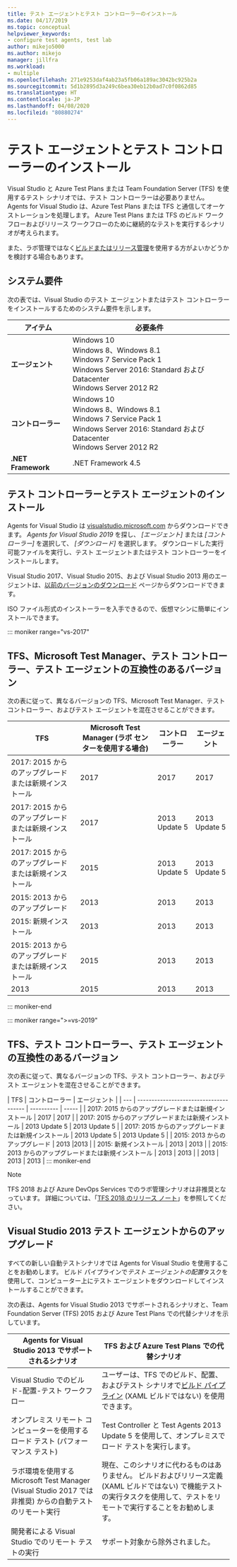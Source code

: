 ```yaml
---
title: テスト エージェントとテスト コントローラーのインストール
ms.date: 04/17/2019
ms.topic: conceptual
helpviewer_keywords:
- configure test agents, test lab
author: mikejo5000
ms.author: mikejo
manager: jillfra
ms.workload:
- multiple
ms.openlocfilehash: 271e9253daf4ab23a5fb06a189ac3042bc925b2a
ms.sourcegitcommit: 5d1b2895d3a249c6bea30eb12b0ad7c0f0862d85
ms.translationtype: HT
ms.contentlocale: ja-JP
ms.lasthandoff: 04/08/2020
ms.locfileid: "80880274"
---
```

# <a name="install-test-agents-and-test-controllers"></a>テスト エージェントとテスト コントローラーのインストール

Visual Studio と Azure Test Plans または Team Foundation Server (TFS) を使用するテスト シナリオでは、テスト コントローラーは必要ありません。 Agents for Visual Studio は、Azure Test Plans または TFS と通信してオーケストレーションを処理します。 Azure Test Plans または TFS のビルド ワークフローおよびリリース ワークフローのために継続的なテストを実行するシナリオが考えられます。

また、ラボ管理ではなく[ビルドまたはリリース管理](use-build-or-rm-instead-of-lab-management.md)を使用する方がよいかどうかを検討する場合もあります。

## <a name="system-requirements"></a>システム要件

次の表では、Visual Studio のテスト エージェントまたはテスト コントローラーをインストールするためのシステム要件を示します。

| アイテム | 必要条件 |
| ---- | ------------ |
| **エージェント** | Windows 10<br />Windows 8、Windows 8.1<br />Windows 7 Service Pack 1<br />Windows Server 2016: Standard および Datacenter<br />Windows Server 2012 R2 |
| **コントローラー** | Windows 10<br />Windows 8、Windows 8.1<br />Windows 7 Service Pack 1<br />Windows Server 2016: Standard および Datacenter<br />Windows Server 2012 R2 |
| **.NET Framework** | .NET Framework 4.5 |

## <a name="install-the-test-controller-and-test-agents"></a>テスト コントローラーとテスト エージェントのインストール

Agents for Visual Studio は [visualstudio.microsoft.com](https://visualstudio.microsoft.com/downloads/?q=agents) からダウンロードできます。 *Agents for Visual Studio 2019* を探し、 *[エージェント]* または *[コントローラー]* を選択して、 *[ダウンロード]* を選択します。 ダウンロードした実行可能ファイルを実行し、テスト エージェントまたはテスト コントローラーをインストールします。

Visual Studio 2017、Visual Studio 2015、および Visual Studio 2013 用のエージェントは、[以前のバージョンのダウンロード](https://visualstudio.microsoft.com/vs/older-downloads/) ページからダウンロードできます。

ISO ファイル形式のインストーラーを入手できるので、仮想マシンに簡単にインストールできます。

::: moniker range="vs-2017"
## <a name="compatible-versions-of-tfs-microsoft-test-manager-the-test-controller-and-test-agent"></a>TFS、Microsoft Test Manager、テスト コントローラー、テスト エージェントの互換性のあるバージョン

次の表に従って、異なるバージョンの TFS、Microsoft Test Manager、テスト コントローラー、およびテスト エージェントを混在させることができます。

| TFS | Microsoft Test Manager (ラボ センターを使用する場合) | コントローラー | エージェント |
| --- | -------------------------------------- | ---------- | ----- |
| 2017: 2015 からのアップグレードまたは新規インストール | 2017 | 2017 | 2017 |
| 2017: 2015 からのアップグレードまたは新規インストール | 2017 | 2013 Update 5 | 2013 Update 5 |
| 2017: 2015 からのアップグレードまたは新規インストール | 2015 | 2013 Update 5 | 2013 Update 5 |
| 2015: 2013 からのアップグレード | 2013 | 2013 |2013 |
| 2015: 新規インストール | 2013 | 2013 | 2013 |
| 2015: 2013 からのアップグレードまたは新規インストール | 2015 | 2013 | 2013 |
| 2013 | 2015 | 2013 | 2013 |
::: moniker-end

::: moniker range=">=vs-2019"
## <a name="compatible-versions-of-tfs-the-test-controller-and-test-agent"></a>TFS、テスト コントローラー、テスト エージェントの互換性のあるバージョン

次の表に従って、異なるバージョンの TFS、テスト コントローラー、およびテスト エージェントを混在させることができます。

| TFS | コントローラー | エージェント |
| --- | -------------------------------------- | ---------- | ----- |
| 2017: 2015 からのアップグレードまたは新規インストール | 2017 | 2017 |
| 2017: 2015 からのアップグレードまたは新規インストール | 2013 Update 5 | 2013 Update 5 |
| 2017: 2015 からのアップグレードまたは新規インストール | 2013 Update 5 | 2013 Update 5 |
| 2015: 2013 からのアップグレード | 2013 |2013 |
| 2015: 新規インストール | 2013 | 2013 |
| 2015: 2013 からのアップグレードまたは新規インストール | 2013 | 2013 |
| 2013 | 2013 | 2013 |
::: moniker-end

> [!NOTE]
> TFS 2018 および Azure DevOps Services でのラボ管理シナリオは非推奨となっています。 詳細については、「[TFS 2018 のリリース ノート](/visualstudio/releasenotes/tfs2018-relnotes#--removing-support-for-lab-center-and-automated-testing-flows-in-microsoft-test-manager)」を参照してください。

## <a name="upgrade-from-visual-studio-2013-test-agents"></a>Visual Studio 2013 テスト エージェントからのアップグレード

すべての新しい自動テストシナリオでは Agents for Visual Studio を使用することをお勧めします。 ビルド パイプラインで*テスト エージェントの配置*タスクを使用して、コンピューター上にテスト エージェントをダウンロードしてインストールすることができます。

次の表は、Agents for Visual Studio 2013 でサポートされるシナリオと、Team Foundation Server (TFS) 2015 および Azure Test Plans での代替シナリオを示しています。

| Agents for Visual Studio 2013 でサポートされるシナリオ | TFS および Azure Test Plans での代替シナリオ |
| - | - |
| Visual Studio でのビルド-配置-テスト ワークフロー | ユーザーは、TFS でのビルド、配置、およびテスト シナリオで[ビルド パイプライン](/azure/devops/pipelines/index?view=vsts) (XAML ビルドではない) を使用できます。 |
| オンプレミス リモート コンピューターを使用するロード テスト (パフォーマンス テスト) | Test Controller と Test Agents 2013 Update 5 を使用して、オンプレミスでロード テストを実行します。 |
| ラボ環境を使用する Microsoft Test Manager (Visual Studio 2017 では非推奨) からの自動テストのリモート実行 | 現在、このシナリオに代わるものはありません。 ビルドおよびリリース定義 (XAML ビルドではない) で機能テストの実行タスクを使用して、テストをリモートで実行することをお勧めします。 |
| 開発者による Visual Studio でのリモート テストの実行 | サポート対象から除外されました。 |
